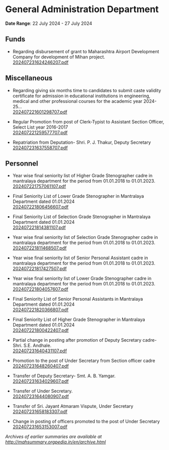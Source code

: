 # General Administration Department

**Date Range**: 22 July 2024 - 27 July 2024


## Funds
- Regarding disbursement of grant to Maharashtra Airport Development Company for development of Mihan project.\
  [202407231624246207.pdf](https://gr.maharashtra.gov.in/Site/Upload/Government%20Resolutions/English/202407231624246207...pdf)

## Miscellaneous
- Regarding giving six months time to candidates to submit caste validity certificate for admission in educational institutions in engineering, medical and other professional courses for the academic year 2024-25...\
  [202407221601298707.pdf](https://gr.maharashtra.gov.in/Site/Upload/Government%20Resolutions/English/202407221601298707.pdf)

- Regular Promotion from post of Clerk-Typist to Assistant Section Officer, Select List year 2016-2017\
  [202407221259577707.pdf](https://gr.maharashtra.gov.in/Site/Upload/Government%20Resolutions/English/202407221259577707.pdf)

- Repatriation from Deputation- Shri. P. J. Thakur, Deputy Secretary\
  [202407231637558707.pdf](https://gr.maharashtra.gov.in/Site/Upload/Government%20Resolutions/English/202407231637558707.pdf)

## Personnel
- Year wise final seniority list of Higher Grade Stenographer cadre in mantralaya department for the period from 01.01.2018 to 01.01.2023.\
  [202407221757061107.pdf](https://gr.maharashtra.gov.in/Site/Upload/Government%20Resolutions/English/202407221757061107.pdf)

- Final Seniority List of Lower Grade Stenographer in Mantralaya Department dated 01.01.2024\
  [202407221806456607.pdf](https://gr.maharashtra.gov.in/Site/Upload/Government%20Resolutions/English/202407221806456607.pdf)

- Final Seniority List of Selection Grade Stenographer in Mantralaya Department dated 01.01.2024\
  [202407221814381107.pdf](https://gr.maharashtra.gov.in/Site/Upload/Government%20Resolutions/English/202407221814381107.pdf)

- Year wise final seniority list of Selection Grade Stenographer cadre in mantralaya department for the period from 01.01.2018 to 01.01.2023.\
  [202407221811468507.pdf](https://gr.maharashtra.gov.in/Site/Upload/Government%20Resolutions/English/202407221811468507.pdf)

- Year wise final seniority list of Senior Personal Assistant cadre in mantralaya department for the period from 01.01.2018 to 01.01.2023.\
  [202407221817427507.pdf](https://gr.maharashtra.gov.in/Site/Upload/Government%20Resolutions/English/202407221817427507.pdf)

- Year wise final seniority list of Lower Grade Stenographer cadre in mantralaya department for the period from 01.01.2018 to 01.01.2023.\
  [202407221804057607.pdf](https://gr.maharashtra.gov.in/Site/Upload/Government%20Resolutions/English/202407221804057607.pdf)

- Final Seniority List of Senior Personal Assistants in Mantralaya Department dated 01.01.2024\
  [202407221820366807.pdf](https://gr.maharashtra.gov.in/Site/Upload/Government%20Resolutions/English/202407221820366807.pdf)

- Final Seniority List of Higher Grade Stenographer in Mantralaya Department dated 01.01.2024\
  [202407221800422407.pdf](https://gr.maharashtra.gov.in/Site/Upload/Government%20Resolutions/English/202407221800422407.pdf)

- Partial change in posting after promotion of Deputy Secretary cadre- Shri. S.E. Andhale.\
  [202407231640431107.pdf](https://gr.maharashtra.gov.in/Site/Upload/Government%20Resolutions/English/202407231640431107.pdf)

- Promotion to the post of Under Secretary from Section officer cadre\
  [202407231648260407.pdf](https://gr.maharashtra.gov.in/Site/Upload/Government%20Resolutions/English/202407231648260407........pdf)

- Transfer of Deputy Secretary- Smt. A. B. Yamgar.\
  [202407231634029607.pdf](https://gr.maharashtra.gov.in/Site/Upload/Government%20Resolutions/English/202407231634029607.pdf)

- Transfer of Under Secretary.\
  [202407231644080907.pdf](https://gr.maharashtra.gov.in/Site/Upload/Government%20Resolutions/English/202407231644080907.pdf)

- Transfer of Sri. Jayant Atmaram Vispute, Under Secretary\
  [202407231658183307.pdf](https://gr.maharashtra.gov.in/Site/Upload/Government%20Resolutions/English/202407231658183307.pdf)

- Change in posting of officers promoted to the post of Under Secretary\
  [202407231653153007.pdf](https://gr.maharashtra.gov.in/Site/Upload/Government%20Resolutions/English/202407231653153007.pdf)


*Archives of earlier summaries are available at http://mahsummary.orgpedia.in/en/archive.html*